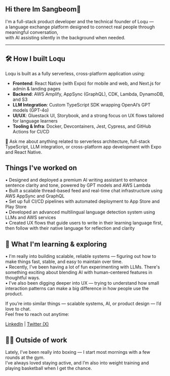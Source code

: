 ## Hi there Im Sangbeom👋 
I'm a full-stack product developer and the technical founder of Loqu —  
a language exchange platform designed to connect real people through meaningful conversation,  
with AI assisting silently in the background when needed.

---

## 🛠 How I built Loqu

Loqu is built as a fully serverless, cross-platform application using:

- **Frontend**: React Native (with Expo) for mobile and web, and Next.js for admin & landing pages  
- **Backend**: AWS Amplify, AppSync (GraphQL), CDK, Lambda, DynamoDB, and S3  
- **LLM Integration**: Custom TypeScript SDK wrapping OpenAI’s GPT models (GPT-4o)  
- **UI/UX**: Gluestack UI, Storybook, and a strong focus on UX flows tailored for language learners  
- **Tooling & Infra**: Docker, Devcontainers, Jest, Cypress, and GitHub Actions for CI/CD

💬 Ask me about anything related to serverless architecture, full-stack TypeScript, LLM integration, or cross-platform app development with Expo and React Native.


## Things I've worked on

• Designed and deployed a premium AI writing assistant to enhance sentence clarity and tone, powered by GPT models and AWS Lambda<br>
• Built a scalable thread-based feed and real-time chat infrastructure using AWS AppSync and GraphQL<br>
• Set up full CI/CD pipelines with automated deployment to App Store and Play Store<br>
• Developed an advanced multilingual language detection system using LLMs and AWS services<br>
• Created UX flows that guide users to write in their learning language first, then follow with their native language for reflection and clarity

## 🌱 What I'm learning & exploring

• I'm really into building scalable, reliable systems — figuring out how to make things fast, stable, and easy to maintain over time.  
• Recently, I've been having a lot of fun experimenting with LLMs. There's something exciting about blending AI with human-centered features in thoughtful ways.  
• I’ve also been digging deeper into UX — trying to understand how small interaction patterns can make a big difference in how people use the product.

If you’re into similar things — scalable systems, AI, or product design — I’d love to chat.  
Feel free to reach out anytime:

[LinkedIn](https://www.linkedin.com/in/sangbeom-lee) | [Twitter (X)](https://x.com/SangbeomLe68592)

## 🏃‍♂️ Outside of work

Lately, I’ve been really into boxing — I start most mornings with a few rounds at the gym.  
I’ve always loved staying active, and I’m also into weight training and playing basketball when I get the chance.



<!--
**bemoi0607/bemoi0607** is a ✨ _special_ ✨ repository because its `README.md` (this file) appears on your GitHub profile.

Here are some ideas to get you started:

- 🔭 I’m currently working on ...
- 🌱 I’m currently learning ...
- 👯 I’m looking to collaborate on ...
- 🤔 I’m looking for help with ...
- 💬 Ask me about ...
- 📫 How to reach me: ...
- 😄 Pronouns: ...
- ⚡ Fun fact: ...
-->
